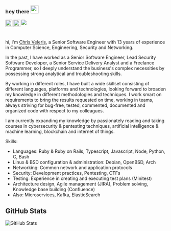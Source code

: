 ### hey there <img src="https://media.giphy.com/media/hvRJCLFzcasrR4ia7z/giphy.gif" width="25px">
<a href="https://twitter.com/chrisveleris">
  <img align="left" alt="Chris Veleris | Twitter" width="22px" src="https://raw.githubusercontent.com/peterthehan/peterthehan/master/assets/twitter.svg" />
</a>
<a href="https://www.linkedin.com/in/chrisveleris/">
  <img align="left" alt="Chris Veleris' LinkedIn" width="22px" src="https://raw.githubusercontent.com/peterthehan/peterthehan/master/assets/linkedin.svg" />
</a>

![](https://visitor-badge.glitch.me/badge?page_id=chrisvel.chrisvel)

<br />

hi, i'm [Chris Veleris](https://chrisveleris.com/), a Senior Software Engineer with 13 years of experience in Computer Science, Engineering, Security and Networking. 
  
  In the past, I have worked as a Senior Software Engineer, Lead Security Software Developer, a Senior Service Delivery Analyst and a Freelance Programmer, so I deeply understand the business's complex necessities by possessing strong analytical and troubleshooting skills.
  
  By working in different roles, I have built a wide skillset consisting of different languages, platforms and technologies, looking forward to broaden my knowledge in different methodologies and techniques. I work smart on requirements to bring the results requested on time, working in teams, always striving for bug-free, tested, commented, documented and organized code with respect to my colleagues.
  
  I am currently expanding my knowledge by passionately reading and taking courses in cybersecurity & pentesting techniques, artificial intelligence & machine learning, blockchain and internet of things. 
  
  Skills: 
 - Languages: Ruby & Ruby on Rails, Typescript, Javascript, Node, Python, C, Bash
 - Linux & BSD configuration & administration: Debian, OpenBSD, Arch 
 - Networking: Common network and application protocols
 - Security: Development practices, Pentesting, CTFs
 - Testing: Experience in creating and executing test plans (Minitest) 
 - Architecture design, Agile management (JIRA), Problem solving, Knowledge base building (Confluence)
 - Also: Microservices, Kafka, ElasticSearch

<h2>GitHub Stats</h2>
<p><img src="https://github-readme-stats.vercel.app/api?username=chrisvel&amp;show_icons=true" alt="GitHub Stats"></p>
